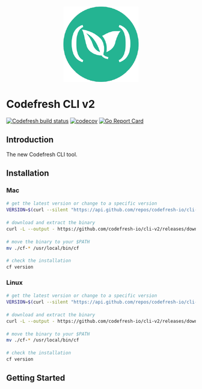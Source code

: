 <p align="center"><img src="./docs/assets/cf.png" alt="Argo Logo"></p>

# Codefresh CLI v2

[![Codefresh build status]( https://g.codefresh.io/api/badges/pipeline/codefresh-inc/cli-v2%2Fci?type=cf-1&key=eyJhbGciOiJIUzI1NiJ9.NTY3MmQ4ZGViNjcyNGI2ZTM1OWFkZjYy.AN2wExsAsq7FseTbVxxWls8muNx_bBUnQWQVS8IgDTI)]( https://g.codefresh.io/pipelines/edit/new/builds?id=60ae2ae330acb8f9c9bace7f&pipeline=ci&projects=cli-v2&projectId=60ae2a8498763b36c241d563)
[![codecov](https://codecov.io/gh/codefresh-io/cli-v2/branch/main/graph/badge.svg?token=IDyZNfRUfY)](https://codecov.io/gh/codefresh-io/cli-v2)
[![Go Report Card](https://goreportcard.com/badge/github.com/codefresh-io/cli-v2)](https://goreportcard.com/report/github.com/codefresh-io/cli-v2)

## Introduction

The new Codefresh CLI tool.

## Installation
### Mac

```bash
# get the latest version or change to a specific version
VERSION=$(curl --silent "https://api.github.com/repos/codefresh-io/cli-v2/releases/latest" | grep '"tag_name"' | sed -E 's/.*"([^"]+)".*/\1/')

# download and extract the binary
curl -L --output - https://github.com/codefresh-io/cli-v2/releases/download/$VERSION/cf-darwin-amd64.tar.gz | tar zx

# move the binary to your $PATH
mv ./cf-* /usr/local/bin/cf

# check the installation
cf version
```

### Linux
```bash
# get the latest version or change to a specific version
VERSION=$(curl --silent "https://api.github.com/repos/codefresh-io/cli-v2/releases/latest" | grep '"tag_name"' | sed -E 's/.*"([^"]+)".*/\1/')

# download and extract the binary
curl -L --output - https://github.com/codefresh-io/cli-v2/releases/download/$VERSION/cf-linux-amd64.tar.gz | tar zx

# move the binary to your $PATH
mv ./cf-* /usr/local/bin/cf

# check the installation
cf version
```

## Getting Started

